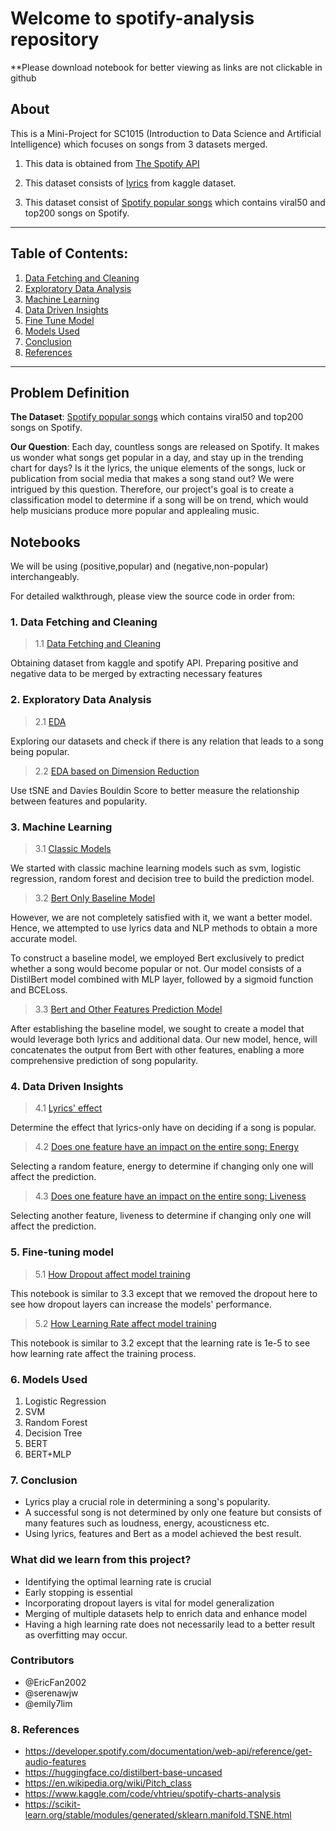 # Welcome to spotify-analysis repository
**Please download notebook for better viewing as links are not clickable in github

## About

This is a Mini-Project for SC1015 (Introduction to Data Science and Artificial Intelligence) which focuses on songs from 3 datasets merged.

1. This data is obtained from [The Spotify API](https://developer.spotify.com/documentation/web-api)

2. This dataset consists of [lyrics](https://www.kaggle.com/datasets/nikhilnayak123/5-million-song-lyrics-dataset) from kaggle dataset. 

3. This dataset consist of [Spotify popular songs](https://www.kaggle.com/datasets/dhruvildave/spotify-charts) which contains viral50 and top200 songs on Spotify.

---
## Table of Contents:
1. [Data Fetching and Cleaning](#1-Data-Fetching-and-Cleaning)
2. [Exploratory Data Analysis](#2-Exploratory-Data-Analysis)
3. [Machine Learning](#3-Machine-Learning)
4. [Data Driven Insights](#4-Data-Driven-Insights)
5. [Fine Tune Model](#5-Fine-Tuning-model)
6. [Models Used](#6-Models-Used)
7. [Conclusion](#7-Conclusion)
8. [References](#8-References)

---

## Problem Definition

**The Dataset**: [Spotify popular songs](https://www.kaggle.com/datasets/dhruvildave/spotify-charts) which contains viral50 and top200 songs on Spotify.

**Our Question**: Each day, countless songs are released on Spotify. It makes us wonder what songs get popular in a day, and stay up in the trending chart for days? Is it the lyrics, the unique elements of the songs, luck or publication from social media that makes a song stand out? We were intrigued by this question. Therefore, our project's goal is to create a classification model to determine if a song will be on trend, which would help musicians produce more popular and applealing music.


## Notebooks

We will be using (positive,popular) and (negative,non-popular) interchangeably. 

For detailed walkthrough, please view the source code in order from:

### 1. Data Fetching and Cleaning

> 1.1 [Data Fetching and Cleaning](https://github.com/emily7lim/B133_Grp9/blob/main/1DataProcessing.ipynb) 

Obtaining dataset from kaggle and spotify API. Preparing positive and negative data to be merged by extracting necessary features

### 2. Exploratory Data Analysis

> 2.1 [EDA](https://github.com/emily7lim/B133_Grp9/blob/main/2.1EDA.ipynb)

Exploring our datasets and check if there is any relation that leads to a song being popular.

> 2.2 [EDA based on Dimension Reduction](https://github.com/emily7lim/B133_Grp9/blob/main/2.2DimensionReduction.ipynb)
        
Use tSNE and Davies Bouldin Score to better measure the relationship between features and popularity.
 

### 3. Machine Learning

> 3.1 [Classic Models](https://github.com/emily7lim/B133_Grp9/blob/main/3.1MachineLearning.ipynb) 

We started with classic machine learning models such as svm, logistic regression, random forest and decision tree to build the prediction model.

> 3.2 [Bert Only Baseline Model](https://github.com/emily7lim/B133_Grp9/blob/main/3.2BaselineBERT.ipynb)

However, we are not completely satisfied with it, we want a better model. Hence, we attempted to use lyrics data and NLP methods to obtain a more accurate model. 

To construct a baseline model, we employed Bert exclusively to predict whether a song would become popular or not. Our model consists of a DistilBert model combined with MLP layer, followed by a sigmoid function and BCELoss.

> 3.3 [Bert and Other Features Prediction Model](https://github.com/emily7lim/B133_Grp9/blob/main/3.3BERT.ipynb)

After establishing the baseline model, we sought to create a model that would leverage both lyrics and additional data. Our new model, hence, will concatenates the output from Bert with other features, enabling a more comprehensive prediction of song popularity.

### 4. Data Driven Insights
> 4.1 [Lyrics' effect](https://github.com/emily7lim/B133_Grp9/blob/main/4.1Insights_LyricsVSSong.ipynb)

Determine the effect that lyrics-only have on deciding if a song is popular. 
> 4.2 [Does one feature have an impact on the entire song: Energy](https://github.com/emily7lim/B133_Grp9/blob/main/4.2Insights_EnergyVSPopularity.ipynb)
        
Selecting a random feature, energy to determine if changing only one will affect the prediction.

> 4.3 [Does one feature have an impact on the entire song: Liveness](https://github.com/emily7lim/B133_Grp9/blob/main/4.2Insights_LivenessVSPopularity.ipynb)

Selecting another feature, liveness to determine if changing only one will affect the prediction.

### 5. Fine-tuning model
> 5.1 [How Dropout affect model training](https://github.com/emily7lim/B133_Grp9/blob/main/5.1Rec_DropoutVSModel.ipynb)
    
This notebook is similar to 3.3 except that we removed the dropout here to see how dropout layers can increase the models' performance.

> 5.2 [How Learning Rate affect model training](https://github.com/emily7lim/B133_Grp9/blob/main/5.2Rec_LearningRateVSModel.ipynb)

This notebook is similar to 3.2 except that the learning rate is 1e-5 to see how learning rate  affect the  training process.


### 6. Models Used

1. Logistic Regression
2. SVM
3. Random Forest
4. Decision Tree
5. BERT
6. BERT+MLP

### 7. Conclusion

- Lyrics play a crucial role in determining a song's popularity. 
- A successful song is not determined by only one feature but consists of many features such as loudness, energy, acousticness etc.
- Using lyrics, features and Bert as a model achieved the best result.

### What did we learn from this project?

- Identifying the optimal learning rate is crucial
- Early stopping is essential
- Incorporating dropout layers is vital for model generalization
- Merging of multiple datasets help to enrich data and enhance model
- Having a high learning rate does not necessarily lead to a better result as overfitting may occur.

### Contributors

- @EricFan2002
- @serenawjw
- @emily7lim

### 8. References

- https://developer.spotify.com/documentation/web-api/reference/get-audio-features
- https://huggingface.co/distilbert-base-uncased
- https://en.wikipedia.org/wiki/Pitch_class
- https://www.kaggle.com/code/vhtrieu/spotify-charts-analysis
- https://scikit-learn.org/stable/modules/generated/sklearn.manifold.TSNE.html
